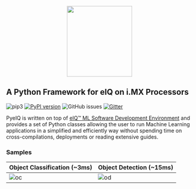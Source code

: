 <p align="center">
  <img src="https://raw.githubusercontent.com/diegohdorta/models/master/media/pyeiq.png" height="191" width="176">
</p>

##  **A Python Framework for eIQ on i.MX Processors**

![pip3][eiqpackage]
[![PyPI version](https://badge.fury.io/py/eiq.svg)](https://badge.fury.io/py/eiq)
![GitHub issues][license]
[![Gitter][gitter-image]][gitter-url]

PyeIQ is written on top of [eIQ™ ML Software Development Environment][eiq] and
provides a set of Python classes allowing the user to run Machine Learning
applications in a simplified and efficiently way without spending time on
cross-compilations, deployments or reading extensive guides.

### **Samples**

| **Object Classification (~3ms)**  | Object Detection **(~15ms)** |
|-------------------------------|--------------------------|
| ![oc](https://raw.githubusercontent.com/diegohdorta/models/master/media/car_classification.gif)  | ![od](https://raw.githubusercontent.com/diegohdorta/models/master/media/car_detection.gif) |

[eiq]: https://www.nxp.com/design/software/development-software/eiq-ml-development-environment:EIQ
[eiqpackage]: https://img.shields.io/badge/pip3%20install-eiq-green
[pypirepo]: https://pypi.org/project/eiq/#description
[pypicaf]: https://source.codeaurora.org/external/imxsupport/pyeiq/
[license]: https://img.shields.io/badge/License-BSD%203--Clause-blue
[gitter-url]: https://gitter.im/pyeiq-imx/community?utm_source=badge&utm_medium=badge&utm_campaign=pr-badge
[gitter-image]: https://badges.gitter.im/pyeiq-imx/community.svg
